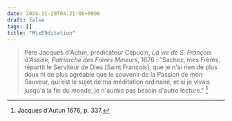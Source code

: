 ```yaml
---
date: 2024-11-29T04:21:06+0000
draft: false
tags: []
title: "M\xE9ditation"
---
```




> Père Jacques d'Autun, prédicateur Capucin, *La vie de S. François d'Assise, Patriarche des Frères Mineurs*, 1676 : "Sachez, mes Frères, répartit le Serviteur de Dieu [Saint François], que je n'ai rien de plus doux ni de plus agréable que le souvenir de la Passion de mon Sauveur, qui est le sujet de ma méditation ordinaire, et si je vivais jusqu'à la fin du monde, je n'aurais pas besoin d'autre lecture." [^4]

[^4]: Jacques d'Autun 1676, p. 337.

